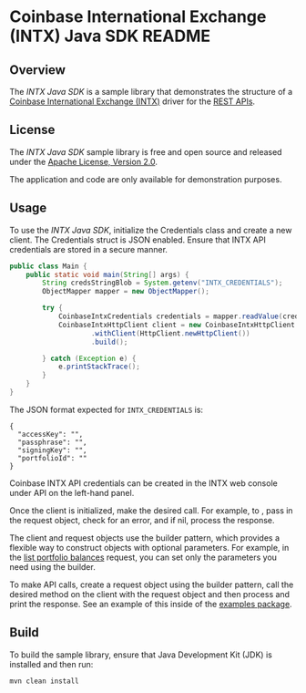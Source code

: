 # Coinbase International Exchange (INTX) Java SDK README

## Overview

The *INTX Java SDK* is a sample library that demonstrates the structure of a [Coinbase International Exchange (INTX)](https://international.coinbase.com/) driver for
the [REST APIs](https://docs.cloud.coinbase.com/intx/reference).

## License

The *INTX Java SDK* sample library is free and open source and released under the [Apache License, Version 2.0](LICENSE).

The application and code are only available for demonstration purposes.

## Usage

To use the *INTX Java SDK*, initialize the Credentials class and create a new client. The Credentials struct is JSON
enabled. Ensure that INTX API credentials are stored in a secure manner.


```java
public class Main {
    public static void main(String[] args) {
        String credsStringBlob = System.getenv("INTX_CREDENTIALS");
        ObjectMapper mapper = new ObjectMapper();

        try {
            CoinbaseIntxCredentials credentials = mapper.readValue(credsStringBlob, CoinbaseIntxCredentials.class);
            CoinbaseIntxHttpClient client = new CoinbaseIntxHttpClient.Builder(credentials)
                    .withClient(HttpClient.newHttpClient())
                    .build();

        } catch (Exception e) {
            e.printStackTrace();
        }
    }
}
```

The JSON format expected for `INTX_CREDENTIALS` is:

```
{
  "accessKey": "",
  "passphrase": "",
  "signingKey": "",
  "portfolioId": ""
}
```

Coinbase INTX API credentials can be created in the INTX web console under API on the left-hand panel.

Once the client is initialized, make the desired call. For example, to ,
pass in the request object, check for an error, and if nil, process the response.

The client and request objects use the builder pattern, which provides a flexible way to construct objects with optional parameters. For example, in the [list portfolio balances](https://docs.cdp.coinbase.com/intx/reference/getportfoliobalances/) request, you can set only the parameters you need using the builder. 

To make API calls, create a request object using the builder pattern, call the desired method on the client with the request object and then process and print the response. See an example of this inside of the [examples package](https://github.com/coinbase-samples/intx-sdk-java/blob/main/src/main/java/com/coinbase/examples/Main.java).

## Build

To build the sample library, ensure that Java Development Kit (JDK) is installed and then run:

```bash
mvn clean install
```
